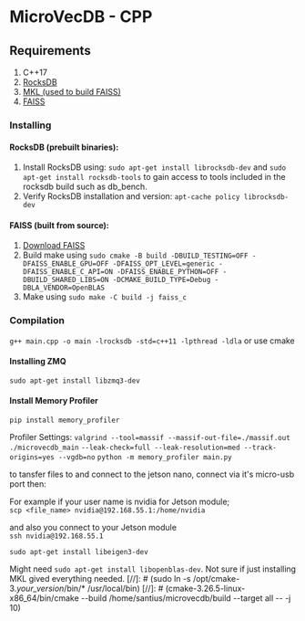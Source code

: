 # MicroVecDB - CPP

## Requirements
1. C++17
2. [RocksDB](https://github.com/facebook/rocksdb/)
3. [MKL (used to build FAISS)](https://www.intel.com/content/www/us/en/developer/tools/oneapi/onemkl.html#gs.1eup6s)
4. [FAISS](https://github.com/facebookresearch/faiss/)

### Installing
#### RocksDB (prebuilt binaries):
1. Install RocksDB using: `sudo apt-get install librocksdb-dev` and `sudo apt-get install rocksdb-tools` to gain access 
to tools included in the rocksdb build such as db_bench.
2. Verify RocksDB installation and version: `apt-cache policy librocksdb-dev`

#### FAISS (built from source):
1. [Download FAISS](https://github.com/facebookresearch/faiss/) 
2. Build make using `sudo cmake -B build -DBUILD_TESTING=OFF -DFAISS_ENABLE_GPU=OFF -DFAISS_OPT_LEVEL=generic -DFAISS_ENABLE_C_API=ON -DFAISS_ENABLE_PYTHON=OFF -DBUILD_SHARED_LIBS=ON -DCMAKE_BUILD_TYPE=Debug -DBLA_VENDOR=OpenBLAS`
3. Make using `sudo make -C build -j faiss_c`

### Compilation
`g++ main.cpp -o main -lrocksdb -std=c++11 -lpthread -ldla` or use cmake

#### Installing ZMQ
`sudo apt-get install libzmq3-dev`

#### Install Memory Profiler
`pip install memory_profiler`

Profiler Settings:
`valgrind --tool=massif --massif-out-file=./massif.out ./microvecdb_main`
`--leak-check=full --leak-resolution=med --track-origins=yes --vgdb=no`
`python -m memory_profiler main.py`

to tansfer files to and connect to the jetson nano, connect via it's micro-usb port then:

For example if your user name is nvidia for Jetson module;<br/>
    `scp <file_name> nvidia@192.168.55.1:/home/nvidia`

and also you connect to your Jetson module<br/>
    `ssh nvidia@192.168.55.1`

`sudo apt-get install libeigen3-dev`

Might need `sudo apt-get install libopenblas-dev`. Not sure if just installing MKL gived everything needed.
[//]: # (sudo ln -s /opt/cmake-3.*your_version*/bin/* /usr/local/bin)
[//]: # (cmake-3.26.5-linux-x86_64/bin/cmake --build /home/santius/microvecdb/build --target all -- -j 10)
